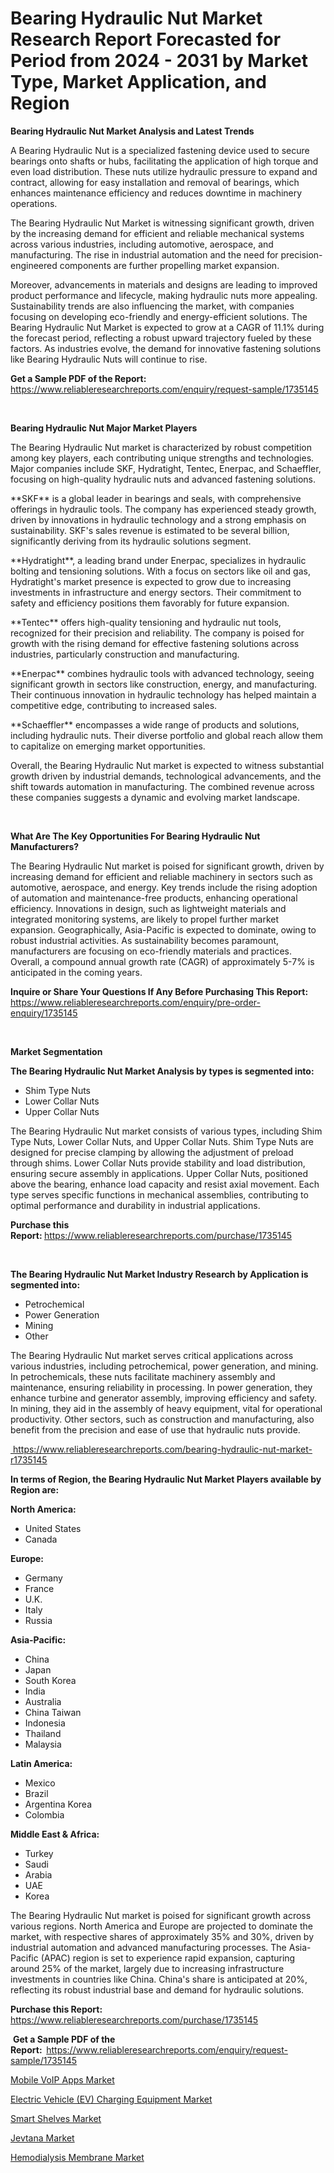<p><h1>Bearing Hydraulic Nut Market Research Report Forecasted for Period from 2024 -  2031 by Market Type, Market Application, and Region</h1></p><p><strong>Bearing Hydraulic Nut Market Analysis and Latest Trends</strong></p>
<p><p>A Bearing Hydraulic Nut is a specialized fastening device used to secure bearings onto shafts or hubs, facilitating the application of high torque and even load distribution. These nuts utilize hydraulic pressure to expand and contract, allowing for easy installation and removal of bearings, which enhances maintenance efficiency and reduces downtime in machinery operations.</p><p>The Bearing Hydraulic Nut Market is witnessing significant growth, driven by the increasing demand for efficient and reliable mechanical systems across various industries, including automotive, aerospace, and manufacturing. The rise in industrial automation and the need for precision-engineered components are further propelling market expansion. </p><p>Moreover, advancements in materials and designs are leading to improved product performance and lifecycle, making hydraulic nuts more appealing. Sustainability trends are also influencing the market, with companies focusing on developing eco-friendly and energy-efficient solutions. The Bearing Hydraulic Nut Market is expected to grow at a CAGR of 11.1% during the forecast period, reflecting a robust upward trajectory fueled by these factors. As industries evolve, the demand for innovative fastening solutions like Bearing Hydraulic Nuts will continue to rise.</p></p>
<p><strong>Get a Sample PDF of the Report:&nbsp;</strong> <a href="https://www.reliableresearchreports.com/enquiry/request-sample/1735145?utm_campaign=112&utm_medium=2&utm_source=Github&utm_content=ia&utm_term=18122024&utm_id=bearing-hydraulic-nut">https://www.reliableresearchreports.com/enquiry/request-sample/1735145</a></p>
<p>&nbsp;</p>
<p><strong>Bearing Hydraulic Nut Major Market Players</strong></p>
<p><p>The Bearing Hydraulic Nut market is characterized by robust competition among key players, each contributing unique strengths and technologies. Major companies include SKF, Hydratight, Tentec, Enerpac, and Schaeffler, focusing on high-quality hydraulic nuts and advanced fastening solutions.</p><p>**SKF** is a global leader in bearings and seals, with comprehensive offerings in hydraulic tools. The company has experienced steady growth, driven by innovations in hydraulic technology and a strong emphasis on sustainability. SKF's sales revenue is estimated to be several billion, significantly deriving from its hydraulic solutions segment.</p><p>**Hydratight**, a leading brand under Enerpac, specializes in hydraulic bolting and tensioning solutions. With a focus on sectors like oil and gas, Hydratight's market presence is expected to grow due to increasing investments in infrastructure and energy sectors. Their commitment to safety and efficiency positions them favorably for future expansion.</p><p>**Tentec** offers high-quality tensioning and hydraulic nut tools, recognized for their precision and reliability. The company is poised for growth with the rising demand for effective fastening solutions across industries, particularly construction and manufacturing.</p><p>**Enerpac** combines hydraulic tools with advanced technology, seeing significant growth in sectors like construction, energy, and manufacturing. Their continuous innovation in hydraulic technology has helped maintain a competitive edge, contributing to increased sales.</p><p>**Schaeffler** encompasses a wide range of products and solutions, including hydraulic nuts. Their diverse portfolio and global reach allow them to capitalize on emerging market opportunities.</p><p>Overall, the Bearing Hydraulic Nut market is expected to witness substantial growth driven by industrial demands, technological advancements, and the shift towards automation in manufacturing. The combined revenue across these companies suggests a dynamic and evolving market landscape.</p></p>
<p>&nbsp;</p>
<p><strong>What Are The Key Opportunities For Bearing Hydraulic Nut Manufacturers?</strong></p>
<p><p>The Bearing Hydraulic Nut market is poised for significant growth, driven by increasing demand for efficient and reliable machinery in sectors such as automotive, aerospace, and energy. Key trends include the rising adoption of automation and maintenance-free products, enhancing operational efficiency. Innovations in design, such as lightweight materials and integrated monitoring systems, are likely to propel further market expansion. Geographically, Asia-Pacific is expected to dominate, owing to robust industrial activities. As sustainability becomes paramount, manufacturers are focusing on eco-friendly materials and practices. Overall, a compound annual growth rate (CAGR) of approximately 5-7% is anticipated in the coming years.</p></p>
<p><strong>Inquire or Share Your Questions If Any Before Purchasing This Report:</strong> <a href="https://www.reliableresearchreports.com/enquiry/pre-order-enquiry/1735145?utm_campaign=112&utm_medium=2&utm_source=Github&utm_content=ia&utm_term=18122024&utm_id=bearing-hydraulic-nut">https://www.reliableresearchreports.com/enquiry/pre-order-enquiry/1735145</a></p>
<p>&nbsp;</p>
<p><strong>Market Segmentation</strong></p>
<p><strong>The Bearing Hydraulic Nut Market Analysis by types is segmented into:</strong></p>
<p><ul><li>Shim Type Nuts</li><li>Lower Collar Nuts</li><li>Upper Collar Nuts</li></ul></p>
<p><p>The Bearing Hydraulic Nut market consists of various types, including Shim Type Nuts, Lower Collar Nuts, and Upper Collar Nuts. Shim Type Nuts are designed for precise clamping by allowing the adjustment of preload through shims. Lower Collar Nuts provide stability and load distribution, ensuring secure assembly in applications. Upper Collar Nuts, positioned above the bearing, enhance load capacity and resist axial movement. Each type serves specific functions in mechanical assemblies, contributing to optimal performance and durability in industrial applications.</p></p>
<p><strong>Purchase this Report:&nbsp;</strong><a href="https://www.reliableresearchreports.com/purchase/1735145?utm_campaign=112&utm_medium=2&utm_source=Github&utm_content=ia&utm_term=18122024&utm_id=bearing-hydraulic-nut">https://www.reliableresearchreports.com/purchase/1735145</a></p>
<p>&nbsp;</p>
<p><strong>The Bearing Hydraulic Nut Market Industry Research by Application is segmented into:</strong></p>
<p><ul><li>Petrochemical</li><li>Power Generation</li><li>Mining</li><li>Other</li></ul></p>
<p><p>The Bearing Hydraulic Nut market serves critical applications across various industries, including petrochemical, power generation, and mining. In petrochemicals, these nuts facilitate machinery assembly and maintenance, ensuring reliability in processing. In power generation, they enhance turbine and generator assembly, improving efficiency and safety. In mining, they aid in the assembly of heavy equipment, vital for operational productivity. Other sectors, such as construction and manufacturing, also benefit from the precision and ease of use that hydraulic nuts provide.</p></p>
<p><a href="https://www.reliableresearchreports.com/bearing-hydraulic-nut-market-r1735145?utm_campaign=112&utm_medium=2&utm_source=Github&utm_content=ia&utm_term=18122024&utm_id=bearing-hydraulic-nut">&nbsp;https://www.reliableresearchreports.com/bearing-hydraulic-nut-market-r1735145</a></p>
<p><strong>In terms of Region, the Bearing Hydraulic Nut Market Players available by Region are:</strong></p>
<p>
    <p> <strong> North America: </strong>
        <ul>
            <li>United States</li>
            <li>Canada</li>
        </ul>
        </p> 
    <p> <strong> Europe: </strong>
        <ul>
            <li>Germany</li>
            <li>France</li>
            <li>U.K.</li>
            <li>Italy</li>
            <li>Russia</li>
        </ul>
        </p> 
    <p> <strong> Asia-Pacific: </strong>
        <ul>
            <li>China</li>
            <li>Japan</li>
            <li>South Korea</li>
            <li>India</li>
            <li>Australia</li>
            <li>China Taiwan</li>
            <li>Indonesia</li>
            <li>Thailand</li>
            <li>Malaysia</li>
        </ul>
        </p> 
    <p> <strong> Latin America: </strong>
        <ul>
            <li>Mexico</li>
            <li>Brazil</li>
            <li>Argentina Korea</li>
            <li>Colombia</li>
        </ul>
        </p> 
    <p> <strong> Middle East & Africa: </strong>
        <ul>
            <li>Turkey</li>
            <li>Saudi</li>
            <li>Arabia</li>
            <li>UAE</li>
            <li>Korea</li>
        </ul>
    </p>
    </p>
<p><p>The Bearing Hydraulic Nut market is poised for significant growth across various regions. North America and Europe are projected to dominate the market, with respective shares of approximately 35% and 30%, driven by industrial automation and advanced manufacturing processes. The Asia-Pacific (APAC) region is set to experience rapid expansion, capturing around 25% of the market, largely due to increasing infrastructure investments in countries like China. China's share is anticipated at 20%, reflecting its robust industrial base and demand for hydraulic solutions.</p></p>
<p><strong>Purchase this Report: </strong><a href="https://www.reliableresearchreports.com/purchase/1735145?utm_campaign=112&utm_medium=2&utm_source=Github&utm_content=ia&utm_term=18122024&utm_id=bearing-hydraulic-nut">https://www.reliableresearchreports.com/purchase/1735145</a></p>
<p>&nbsp;<strong>Get a Sample PDF of the Report:&nbsp;&nbsp;</strong><a href="https://www.reliableresearchreports.com/enquiry/request-sample/1735145?utm_campaign=112&utm_medium=2&utm_source=Github&utm_content=ia&utm_term=18122024&utm_id=bearing-hydraulic-nut">https://www.reliableresearchreports.com/enquiry/request-sample/1735145</a></p>
<p><strong></strong></p>
<p><p><a href="https://www.linkedin.com/pulse/mobile-voip-apps-market-size-insights-types-share-vbuze?utm_campaign=112&utm_medium=2&utm_source=Github&utm_content=ia&utm_term=18122024&utm_id=bearing-hydraulic-nut">Mobile VoIP Apps Market</a></p><p><a href="https://github.com/delindacallegari68/Market-Research-Report-List-1/blob/main/electric-vehicle-ev-charging-equipment-market.md?utm_campaign=112&utm_medium=2&utm_source=Github&utm_content=ia&utm_term=18122024&utm_id=bearing-hydraulic-nut">Electric Vehicle (EV) Charging Equipment Market</a></p><p><a href="https://www.linkedin.com/pulse/smart-shelves-market-insight-financial-status-size-revenue-9ycze?utm_campaign=112&utm_medium=2&utm_source=Github&utm_content=ia&utm_term=18122024&utm_id=bearing-hydraulic-nut">Smart Shelves Market</a></p><p><a href="https://www.linkedin.com/pulse/jevtana-market-report-creating-business-strategies-2rmqe?utm_campaign=112&utm_medium=2&utm_source=Github&utm_content=ia&utm_term=18122024&utm_id=bearing-hydraulic-nut">Jevtana Market</a></p><p><a href="https://github.com/santosh758595/Market-Research-Report-List-6/blob/main/hemodialysis-membrane-market.md?utm_campaign=112&utm_medium=2&utm_source=Github&utm_content=ia&utm_term=18122024&utm_id=bearing-hydraulic-nut">Hemodialysis Membrane Market</a></p></p>